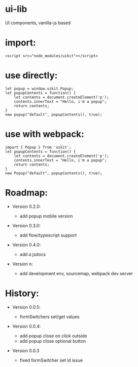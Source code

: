 # ui-lib
UI components, vanilla-js based

# import:
    <script src="node_modules/uikit"></script>
# use directly:
    let popup = window.uikit.Popup;
    let popupContents = function() {
        let contents = document.createElement('p');
        contents.innerText = "Hello, i'm a popup";
        return contents;
    }
    new popup("default", popupContents(), true);

# use with webpack:
    import { Popup } from 'uikit';
    let popupContents = function() {
        let contents = document.createElement('p');
        contents.innerText = "Hello, i'm a popup";
        return contents;
    }
    new Popup("default", popupContents(), true);

# Roadmap:

* Version 0.2.0:
    - add popup mobile version

* Version 0.3.0: 
    - add flow/typescript support
    
* Version 0.4.0: 
    - add a jsdocs

* Version n:
    - add development env, sourcemap, webpack dev server
# History:
* Version 0.0.5:
    + formSwitchers set/get values

* Version 0.0.4:
    - add popup close on click outside
    - add popup close optional button
* Version 0.0.3
    - fixed formSwitcher set id issue